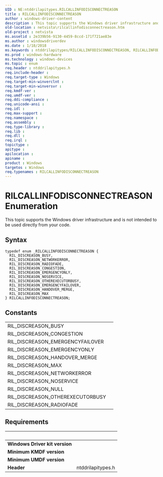 ```yaml
---
UID : NE:ntddrilapitypes.RILCALLINFODISCONNECTREASON
title : RILCALLINFODISCONNECTREASON
author : windows-driver-content
description : This topic supports the Windows driver infrastructure and is not intended to be used directly from your code.
old-location : netvista\rilcallinfodisconnectreason.htm
old-project : netvista
ms.assetid : 2e339b56-9130-4459-8ccd-171f721ae83e
ms.author : windowsdriverdev
ms.date : 1/18/2018
ms.keywords : ntddrilapitypes/RILCALLINFODISCONNECTREASON, RILCALLINFODISCONNECTREASON, RIL_DISCREASON_EMERGENCYFAILOVER, ntddrilapitypes/RIL_DISCREASON_CONGESTION, RIL_DISCREASON_BUSY, netvista.rilcallinfodisconnectreason, ntddrilapitypes/RIL_DISCREASON_EMERGENCYONLY, RIL_DISCREASON_MAX, ntddrilapitypes/RIL_DISCREASON_RADIOFADE, RIL_DISCREASON_RADIOFADE, RIL_DISCREASON_NOSERVICE, ntddrilapitypes/RIL_DISCREASON_EMERGENCYFAILOVER, RIL_DISCREASON_CONGESTION, ntddrilapitypes/RIL_DISCREASON_NETWORKERROR, RIL_DISCREASON_EMERGENCYONLY, RIL_DISCREASON_OTHEREXECUTORBUSY, ntddrilapitypes/RIL_DISCREASON_HANDOVER_MERGE, RIL_DISCREASON_NETWORKERROR, ntddrilapitypes/RIL_DISCREASON_NOSERVICE, ntddrilapitypes/RIL_DISCREASON_OTHEREXECUTORBUSY, ntddrilapitypes/RIL_DISCREASON_BUSY, RIL_DISCREASON_HANDOVER_MERGE, RILCALLINFODISCONNECTREASON enumeration [Network Drivers Starting with Windows Vista], ntddrilapitypes/RIL_DISCREASON_MAX
ms.prod : windows-hardware
ms.technology : windows-devices
ms.topic : enum
req.header : ntddrilapitypes.h
req.include-header : 
req.target-type : Windows
req.target-min-winverclnt : 
req.target-min-winversvr : 
req.kmdf-ver : 
req.umdf-ver : 
req.ddi-compliance : 
req.unicode-ansi : 
req.idl : 
req.max-support : 
req.namespace : 
req.assembly : 
req.type-library : 
req.lib : 
req.dll : 
req.irql : 
topictype : 
apitype : 
apilocation : 
apiname : 
product : Windows
targetos : Windows
req.typenames : RILCALLINFODISCONNECTREASON
---
```


# RILCALLINFODISCONNECTREASON Enumeration
This topic supports the Windows driver infrastructure and is not intended to be used directly from your code.

## Syntax
````
typedef enum _RILCALLINFODISCONNECTREASON { 
  RIL_DISCREASON_BUSY,
  RIL_DISCREASON_NETWORKERROR,
  RIL_DISCREASON_RADIOFADE,
  RIL_DISCREASON_CONGESTION,
  RIL_DISCREASON_EMERGENCYONLY,
  RIL_DISCREASON_NOSERVICE,
  RIL_DISCREASON_OTHEREXECUTORBUSY,
  RIL_DISCREASON_EMERGENCYFAILOVER,
  RIL_DISCREASON_HANDOVER_MERGE,
  RIL_DISCREASON_MAX
} RILCALLINFODISCONNECTREASON;
````

## Constants

<table>

<tr>
<td>RIL_DISCREASON_BUSY</td>
<td></td>
</tr>

<tr>
<td>RIL_DISCREASON_CONGESTION</td>
<td></td>
</tr>

<tr>
<td>RIL_DISCREASON_EMERGENCYFAILOVER</td>
<td></td>
</tr>

<tr>
<td>RIL_DISCREASON_EMERGENCYONLY</td>
<td></td>
</tr>

<tr>
<td>RIL_DISCREASON_HANDOVER_MERGE</td>
<td></td>
</tr>

<tr>
<td>RIL_DISCREASON_MAX</td>
<td></td>
</tr>

<tr>
<td>RIL_DISCREASON_NETWORKERROR</td>
<td></td>
</tr>

<tr>
<td>RIL_DISCREASON_NOSERVICE</td>
<td></td>
</tr>

<tr>
<td>RIL_DISCREASON_NULL</td>
<td></td>
</tr>

<tr>
<td>RIL_DISCREASON_OTHEREXECUTORBUSY</td>
<td></td>
</tr>

<tr>
<td>RIL_DISCREASON_RADIOFADE</td>
<td></td>
</tr>
</table>


## Requirements
| &nbsp; | &nbsp; |
| ---- |:---- |
| **Windows Driver kit version** |  |
| **Minimum KMDF version** |  |
| **Minimum UMDF version** |  |
| **Header** | ntddrilapitypes.h |